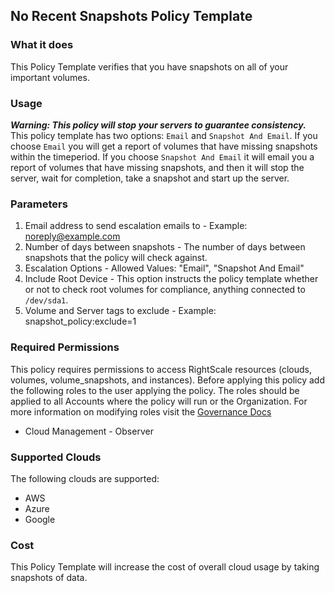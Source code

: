 ## No Recent Snapshots Policy Template

### What it does
This Policy Template verifies that you have snapshots on all of your important volumes.

### Usage
**_Warning: This policy will stop your servers to guarantee consistency._**
This policy template has two options: `Email` and `Snapshot And Email`. If you choose `Email` you will get a report of volumes that have missing snapshots within the timeperiod.
If you choose `Snapshot And Email` it will email you a report of volumes that have missing snapshots, and then it will stop the server, wait for completion, take a snapshot and
start up the server.


### Parameters
1. Email address to send escalation emails to - Example: noreply@example.com
2. Number of days between snapshots - The number of days between snapshots that the policy will check against.
3. Escalation Options - Allowed Values: "Email", "Snapshot And Email"
4. Include Root Device - This option instructs the policy template whether or not to check root volumes for compliance, anything connected to `/dev/sda1`.
5. Volume and Server tags to exclude -  Example: snapshot_policy:exclude=1

### Required Permissions

This policy requires permissions to access RightScale resources (clouds, volumes, volume_snapshots, and instances).  Before applying this policy add the following roles to the user applying the policy.  The roles should be applied to all Accounts where the policy will run or the Organization. For more information on modifying roles visit the [Governance Docs](https://docs.rightscale.com/cm/ref/user_roles.html)

- Cloud Management - Observer

### Supported Clouds
The following clouds are supported:
- AWS
- Azure
- Google

### Cost
This Policy Template will increase the cost of overall cloud usage by taking snapshots of data.

